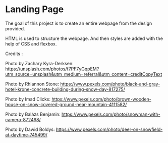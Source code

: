 # Landing Page

The goal of this project is to create an entire 
webpage from the design provided.

HTML is used to structure the webpage. And then styles 
are added with the help of CSS and flexbox.

Credits :

Photo by Zachary Kyra-Derksen: https://unsplash.com/photos/f7PF7yGqpEM?utm_source=unsplash&utm_medium=referral&utm_content=creditCopyText

Photo by Rhiannon Stone: https://www.pexels.com/photo/black-and-gray-hotel-krone-concrete-building-during-snow-day-817275/

Photo by Imad Clicks: https://www.pexels.com/photo/brown-wooden-house-on-snow-covered-ground-near-mountain-4111582/

Photo by Balázs Benjamin: https://www.pexels.com/photo/snowman-with-camera-872498/

Photo by Dawid Boldys: https://www.pexels.com/photo/deer-on-snowfield-at-daytime-745499/
